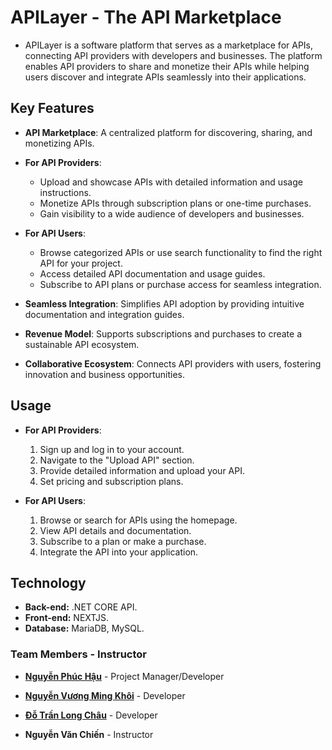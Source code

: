 
# APILayer - The API Marketplace

* APILayer is a software platform that serves as a marketplace for APIs, connecting API providers with developers and businesses. The platform enables API providers to share and monetize their APIs while helping users discover and integrate APIs seamlessly into their applications.


## Key Features

- **API Marketplace**: A centralized platform for discovering, sharing, and monetizing APIs.  
- **For API Providers**:
  - Upload and showcase APIs with detailed information and usage instructions.  
  - Monetize APIs through subscription plans or one-time purchases.  
  - Gain visibility to a wide audience of developers and businesses.  

- **For API Users**:
  - Browse categorized APIs or use search functionality to find the right API for your project.  
  - Access detailed API documentation and usage guides.  
  - Subscribe to API plans or purchase access for seamless integration.  

- **Seamless Integration**: Simplifies API adoption by providing intuitive documentation and integration guides.  
- **Revenue Model**: Supports subscriptions and purchases to create a sustainable API ecosystem.  
- **Collaborative Ecosystem**: Connects API providers with users, fostering innovation and business opportunities.  
## Usage

- **For API Providers**:
  1. Sign up and log in to your account.
  2. Navigate to the "Upload API" section.
  3. Provide detailed information and upload your API.
  4. Set pricing and subscription plans.

- **For API Users**:
  1. Browse or search for APIs using the homepage.
  2. View API details and documentation.
  3. Subscribe to a plan or make a purchase.
  4. Integrate the API into your application.

## Technology
- **Back-end:** .NET CORE API.
- **Front-end:** NEXTJS.
- **Database:** MariaDB, MySQL.



### Team Members - Instructor

- **[Nguyễn Phúc Hậu](https://github.com/PhucHau0310)** - Project Manager/Developer  
    
- **[Nguyễn Vương Ming Khôi](https://github.com/khoi1909)** -  Developer

- **[Đỗ Trần Long Châu](https://github.com/silverineVN)** - Developer

- **Nguyễn Văn Chiến** - Instructor
